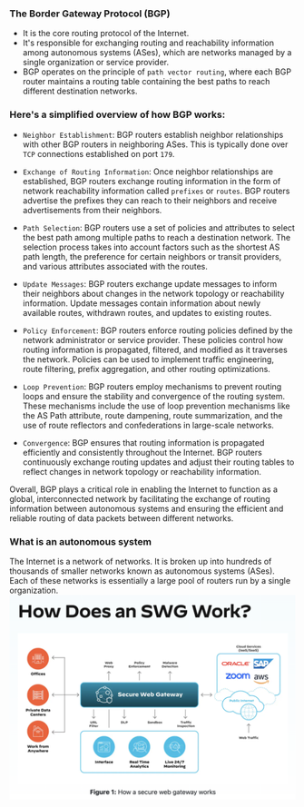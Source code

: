 ### The Border Gateway Protocol (BGP) 
- It is the core routing protocol of the Internet. 
- It's responsible for exchanging routing and reachability information among autonomous systems (ASes), which are networks managed by a single organization or service provider. 
- BGP operates on the principle of `path vector routing`, where each BGP router maintains a routing table containing the best paths to reach different destination networks.

### Here's a simplified overview of how BGP works:
- `Neighbor Establishment`: BGP routers establish neighbor relationships with other BGP routers in neighboring ASes. This is typically done over `TCP` connections established on port `179`.

- `Exchange of Routing Information`: Once neighbor relationships are established, BGP routers exchange routing information in the form of network reachability information called `prefixes` or `routes`. BGP routers advertise the prefixes they can reach to their neighbors and receive advertisements from their neighbors.

- `Path Selection`: BGP routers use a set of policies and attributes to select the best path among multiple paths to reach a destination network. The selection process takes into account factors such as the shortest AS path length, the preference for certain neighbors or transit providers, and various attributes associated with the routes.

- `Update Messages`: BGP routers exchange update messages to inform their neighbors about changes in the network topology or reachability information. Update messages contain information about newly available routes, withdrawn routes, and updates to existing routes.

- `Policy Enforcement`: BGP routers enforce routing policies defined by the network administrator or service provider. These policies control how routing information is propagated, filtered, and modified as it traverses the network. Policies can be used to implement traffic engineering, route filtering, prefix aggregation, and other routing optimizations.

- `Loop Prevention`: BGP routers employ mechanisms to prevent routing loops and ensure the stability and convergence of the routing system. These mechanisms include the use of loop prevention mechanisms like the AS Path attribute, route dampening, route summarization, and the use of route reflectors and confederations in large-scale networks.

- `Convergence`: BGP ensures that routing information is propagated efficiently and consistently throughout the Internet. BGP routers continuously exchange routing updates and adjust their routing tables to reflect changes in network topology or reachability information.

Overall, BGP plays a critical role in enabling the Internet to function as a global, interconnected network by facilitating the exchange of routing information between autonomous systems and ensuring the efficient and reliable routing of data packets between different networks.

### What is an autonomous system
The Internet is a network of networks. It is broken up into hundreds of thousands of smaller networks known as autonomous systems (ASes). Each of these networks is essentially a large pool of routers run by a single organization.
![](image/BGP_1.png)





